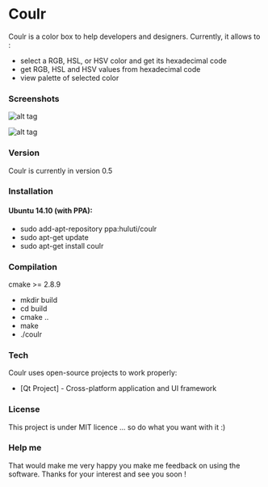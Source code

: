 # Coulr

Coulr is a color box to help developers and designers. Currently, it allows to :

  - select a RGB, HSL, or HSV color and get its hexadecimal code
  - get RGB, HSL and HSV values from hexadecimal code
  - view palette of selected color

### Screenshots

![alt tag](http://pix.toile-libre.org/upload/original/1423058615.png)

![alt tag](http://pix.toile-libre.org/upload/original/1423058647.png)

### Version

Coulr is currently in version 0.5

### Installation

#### Ubuntu 14.10 (with PPA):

  - sudo add-apt-repository ppa:huluti/coulr
  - sudo apt-get update
  - sudo apt-get install coulr

### Compilation

cmake >= 2.8.9

  - mkdir build
  - cd build
  - cmake ..
  - make
  - ./coulr

### Tech

Coulr uses open-source projects to work properly:

* [Qt Project] - Cross-platform application and UI framework

### License

This project is under MIT licence ... so do what you want with it :)

### Help me

That would make me very happy you make me feedback on using the software.
Thanks for your interest and see you soon !
